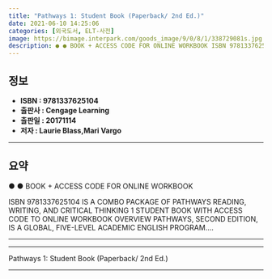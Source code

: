 ```yaml
---
title: "Pathways 1: Student Book (Paperback/ 2nd Ed.)"
date: 2021-06-10 14:25:06
categories: [외국도서, ELT-사전]
image: https://bimage.interpark.com/goods_image/9/0/8/1/338729081s.jpg
description: ● ● BOOK + ACCESS CODE FOR ONLINE WORKBOOK ISBN 9781337625104 IS A COMBO PACKAGE OF PATHWAYS READING, WRITING, AND CRITICAL THINKING 1 STUDENT BOOK WITH ACCE
---
```


## **정보**

- **ISBN : 9781337625104**
- **출판사 : Cengage Learning**
- **출판일 : 20171114**
- **저자 : Laurie Blass,Mari Vargo**

------



## **요약**

●  ●  BOOK + ACCESS CODE FOR ONLINE WORKBOOK

ISBN 9781337625104 IS A COMBO PACKAGE OF PATHWAYS READING, WRITING, AND CRITICAL THINKING 1 STUDENT BOOK WITH ACCESS CODE TO ONLINE WORKBOOK OVERVIEW PATHWAYS, SECOND EDITION, IS A GLOBAL, FIVE-LEVEL ACADEMIC ENGLISH PROGRAM.... 

------



------


Pathways 1: Student Book (Paperback/ 2nd Ed.) 

------


